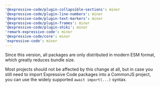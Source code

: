 ```yaml
---
'@expressive-code/plugin-collapsible-sections': minor
'@expressive-code/plugin-line-numbers': minor
'@expressive-code/plugin-text-markers': minor
'@expressive-code/plugin-frames': minor
'@expressive-code/plugin-shiki': minor
'remark-expressive-code': minor
'@expressive-code/core': minor
'expressive-code': minor
---
```


Since this version, all packages are only distributed in modern ESM format, which greatly reduces bundle size.

Most projects should not be affected by this change at all, but in case you still need to import Expressive Code packages into a CommonJS project, you can use the widely supported `await import(...)` syntax.
